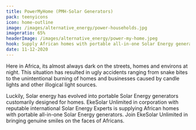 ```yaml
---
title: PowerMyHome (PMH-Solar Generators)
pack: teenyicons
icon: home-outline
image: /images/alternative_energy/power-households.jpg
imageratio: 65%
headerImage: /images/alternative_energy/power-my-home.jpeg
hook: Supply African homes with portable all-in-one Solar Energy generators!
date: 11-12-2020
---
```


Here in Africa, its almost always dark on the streets, homes and environs at night. This situation has resulted in ugly accidents ranging from snake bites to the unintentional burning of homes and businesses caused by candle lights and other illogical light sources.

Luckily, Solar energy has evolved into portable Solar Energy generators customarily designed for homes. EkeSolar Unlimited in corporation with reputable international Solar Energy Experts is supplying African homes with portable all-in-one Solar Energy generators. Join EkeSolar Unlimited in bringing genuine smiles on the faces of Africans.
